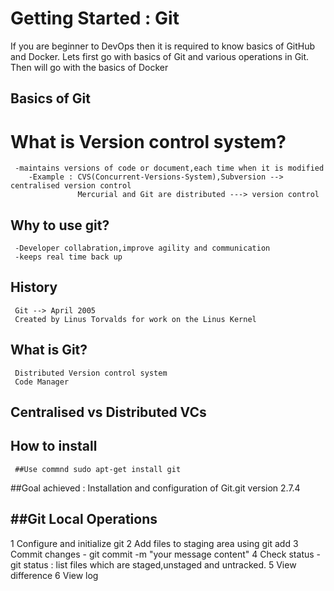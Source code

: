 # Getting Started : Git 
   If you are beginner to DevOps then it is required to know basics of GitHub and Docker.
   Lets first go with basics of Git and various operations in Git.
   Then will go with the basics of Docker
 

## Basics of Git

 # What is Version control system?
 
     -maintains versions of code or document,each time when it is modified
        -Example : CVS(Concurrent-Versions-System),Subversion --> centralised version control
                   Mercurial and Git are distributed ---> version control
  
		
 ## Why to use git?
     -Developer collabration,improve agility and communication
     -keeps real time back up
     
 ## History
     Git --> April 2005
     Created by Linus Torvalds for work on the Linus Kernel 

 ## What is Git?
     Distributed Version control system
     Code Manager 

 ## Centralised vs Distributed VCs
 
## How to install
     ##Use commnd sudo apt-get install git
     
  ##Goal achieved : Installation and configuration of Git.git version 2.7.4


##Git Local Operations
 -------------------------

  1 Configure and initialize git
  2 Add files to staging area using git add
  3 Commit changes - git commit -m "your message content"
  4 Check status - git status : list files which are staged,unstaged and untracked.
  5 View difference
  6 View log

